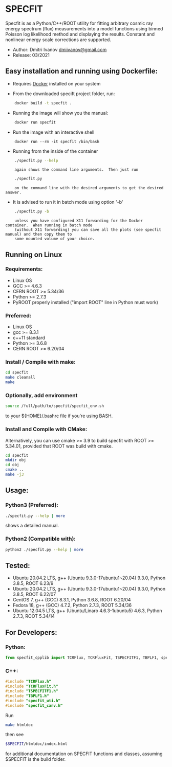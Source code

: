 # SPECFIT

Specfit is as a Python/C++/ROOT utility for fitting arbitrary cosmic ray energy spectrum (flux) measurements into a model functions using binned Poisson log likelihood method and displaying the results.  Constant and nonlinear energy scale corrections are supported.

* Author: Dmitri Ivanov <dmiivanov@gmail.com>
* Release: 03/2021


## Easy installation and running using Dockerfile:


- Requires [Docker](https://docs.docker.com/get-docker/) installed on your system


- From the downloaded specift project folder, run:

```bash
	docker build -t specfit .
```

- Running the image will show you the manual:

```bash
	docker run specfit
```

- Run the image with an interactive shell

```
	docker run --rm -it specfit /bin/bash
```

- Running from the inside of the container

```bash
	./specfit.py --help
```
	    again shows the command line arguments.  Then just run

```bash
	./specfit.py
```
	    on the command line with the desired arguments to get the desired answer.
	
- It is advised to run it in batch mode using option '-b'

```bash
	./specfit.py -b
```
	    unless you have configured X11 forwarding for the Docker container.  When running in batch mode 
	    (without X11 forwarding) you can save all the plots (see specfit manual) and then copy them to 
	    some mounted volume of your choice.

## Running on Linux

### Requirements:
- Linux OS
- GCC >= 4.6.3 
- CERN ROOT >= 5.34/36
- Python >= 2.7.3
- PyROOT properly installed ("import ROOT" line in Python must work)

### Preferred:
- Linux OS
- gcc >= 8.3.1
- c++11 standard
- Python >= 3.6.8
- CERN ROOT >= 6.20/04

### Install / Compile with make:
```bash
cd specfit
make cleanall
make
```

### Optionally, add environment 

```bash
source /full/path/to/specfit/specfit_env.sh 
```	
to your ${HOME}/.bashrc file if you're using BASH. 

### Install and Compile with CMake:

Alternatively, you can use cmake >= 3.9 to build specfit with ROOT >= 5.34.01, provided that ROOT was build with cmake.

```bash
cd specfit
mkdir obj
cd obj
cmake ..
make -j3
```
## Usage:

### Python3 (Preferred): 

```bash
./specfit.py --help | more 
```
shows a detailed manual.

### Python2 (Compatible with): 

```bash
python2 ./specfit.py --help | more
```


## Tested:

* Ubuntu 20.04.2 LTS, g++ (Ubuntu 9.3.0-17ubuntu1~20.04) 9.3.0, Python 3.8.5, ROOT 6.23/9
* Ubuntu 20.04.2 LTS, g++ (Ubuntu 9.3.0-17ubuntu1~20.04) 9.3.0, Python 3.8.5, ROOT 6.22/07
* CentOS 7, g++ (GCC) 8.3.1, Python 3.6.8, ROOT 6.20/04   
* Fedora 18, g++ (GCC) 4.7.2, Python 2.7.3, ROOT 5.34/36
* Ubuntu 12.04.5 LTS, g++ (Ubuntu/Linaro 4.6.3-1ubuntu5) 4.6.3, Python 2.7.3, ROOT 5.34/14 

## For Developers:
### Python:
```python
from specfit_cpplib import TCRFlux, TCRFluxFit, TSPECFITF1, TBPLF1, specfit_uti, specfit_canv
```
### C++:
```c++
#include "TCRFlux.h"
#include "TCRFluxFit.h"
#include "TSPECFITF1.h"
#include "TBPLF1.h"
#include "specfit_uti.h"
#include "specfit_canv.h"
```
Run
```bash
make htmldoc
```
then see 
```bash
$SPECFIT/htmldoc/index.html 
```
for additional documentation on SPECFIT functions and classes, assuming $SPECFIT is the build folder.
